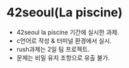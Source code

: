 # 42seoul(La piscine)

* 42seoul la piscine 기간에 실시한 과제.
* c언어로 작성 & 터미널 환경에서 실시.
* rush과제는 2일 팀 프로젝트.
* 문제는 비밀 유지 조항으로 유출 불가.
